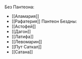  Без Пантеона: 
 * [[Аламария]]
 * [[Рафатерия]]
 Пантеон Бездны: 
 * [[Астофей]]
 * [[Дагон]]
 * [[Латифа]]
 * [[Левомарин]]
 * [[Пут Саткал]]
 * [[Сатана]]